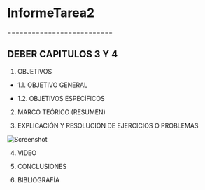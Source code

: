 # InformeTarea2
==========================
## DEBER CAPITULOS 3 Y 4
1. OBJETIVOS
* 1.1. OBJETIVO GENERAL

* 1.2. OBJETIVOS ESPECÍFICOS


2. MARCO TEÓRICO (RESUMEN)


3. EXPLICACIÓN Y RESOLUCIÓN DE EJERCICIOS O PROBLEMAS

![Screenshot]()


4. VIDEO



5. CONCLUSIONES


6. BIBLIOGRAFÍA

